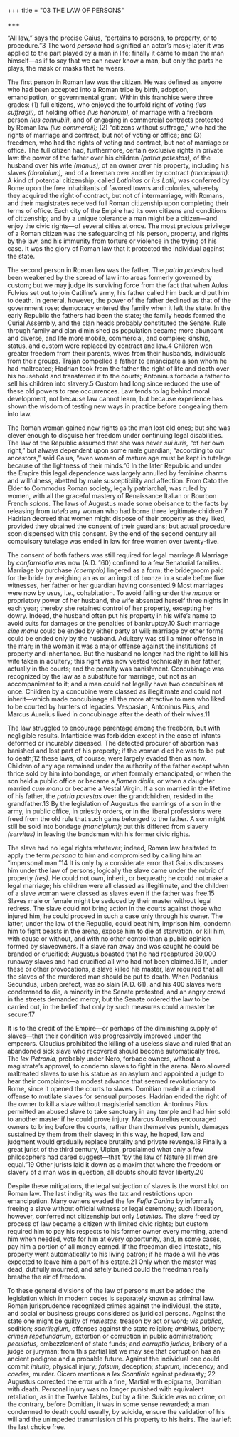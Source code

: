 +++
title = "03 THE LAW OF PERSONS"

+++

“All law,” says the precise Gaius, “pertains to persons, to property, or to procedure.”3 The word *persona* had signified an actor’s mask; later it was applied to the part played by a man in life; finally it came to mean the man himself—as if to say that we can never know a man, but only the parts he plays, the mask or masks that he wears.

The first person in Roman law was the citizen. He was defined as anyone who had been accepted into a Roman tribe by birth, adoption, emancipation, or governmental grant. Within this franchise were three grades: \(1\) full citizens, who enjoyed the fourfold right of voting *\(ius suffragii\),* of holding office *\(ius honorum\),* of marriage with a freeborn person *\(ius connubii\),* and of engaging in commercial contracts protected by Roman law *\(ius commercii\);* \(2\) “citizens without suffrage,” who had the rights of marriage and contract, but not of voting or office; and \(3\) freedmen, who had the rights of voting and contract, but not of marriage or office. The full citizen had, furthermore, certain exclusive rights in private law: the power of the father over his children *\(patria potestas\),* of the husband over his wife *\(manus\),* of an owner over his property, including his slaves *\(dominium\),* and of a freeman over another by contract *\(mancipium\).* A kind of potential citizenship, called *Latinitas* or *ius Latii,* was conferred by Rome upon the free inhabitants of favored towns and colonies, whereby they acquired the right of contract, but not of intermarriage, with Romans, and their magistrates received full Roman citizenship upon completing their terms of office. Each city of the Empire had its own citizens and conditions of citizenship; and by a unique tolerance a man might be a citizen—and enjoy the civic rights—of several cities at once. The most precious privilege of a Roman citizen was the safeguarding of his person, property, and rights by the law, and his immunity from torture or violence in the trying of his case. It was the glory of Roman law that it protected the individual against the state.

The second person in Roman law was the father. The *patria potestas* had been weakened by the spread of law into areas formerly governed by custom; but we may judge its surviving force from the fact that when Aulus Fulvius set out to join Catiline’s army, his father called him back and put him to death. In general, however, the power of the father declined as that of the government rose; democracy entered the family when it left the state. In the early Republic the fathers had been the state; the family heads formed the Curial Assembly, and the clan heads probably constituted the Senate. Rule through family and clan diminished as population became more abundant and diverse, and life more mobile, commercial, and complex; kinship, status, and custom were replaced by contract and law.4 Children won greater freedom from their parents, wives from their husbands, individuals from their groups. Trajan compelled a father to emancipate a son whom he had maltreated; Hadrian took from the father the right of life and death over his household and transferred it to the courts; Antoninus forbade a father to sell his children into slavery.5 Custom had long since reduced the use of these old powers to rare occurrences. Law tends to lag behind moral development, not because law cannot learn, but because experience has shown the wisdom of testing new ways in practice before congealing them into law.

The Roman woman gained new rights as the man lost old ones; but she was clever enough to disguise her freedom under continuing legal disabilities. The law of the Republic assumed that she was never *sui iuris,* “of her own right,” but always dependent upon some male guardian; “according to our ancestors,” said Gaius, “even women of mature age must be kept in tutelage because of the lightness of their minds.”6 In the later Republic and under the Empire this legal dependence was largely annulled by feminine charms and willfulness, abetted by male susceptibility and affection. From Cato the Elder to Commodus Roman society, legally patriarchal, was ruled by women, with all the graceful mastery of Renaissance Italian or Bourbon French *salons.* The laws of Augustus made some obeisance to the facts by releasing from *tutela* any woman who had borne three legitimate children.7 Hadrian decreed that women might dispose of their property as they liked, provided they obtained the consent of their guardians; but actual procedure soon dispensed with this consent. By the end of the second century all compulsory tutelage was ended in law for free women over twenty-five.

The consent of both fathers was still required for legal marriage.8 Marriage by *confarreatio* was now \(A.D. 160\) confined to a few Senatorial families. Marriage by purchase *\(coemptio\)* lingered as a form; the bridegroom paid for the bride by weighing an as or an ingot of bronze in a scale before five witnesses, her father or her guardian having consented.9 Most marriages were now by *usus,* i.e., cohabitation. To avoid falling under the *manus* or proprietory power of her husband, the wife absented herself three nights in each year; thereby she retained control of her property, excepting her dowry. Indeed, the husband often put his property in his wife’s name to avoid suits for damages or the penalties of bankruptcy.10 Such marriage *sine manu* could be ended by either party at will; marriage by other forms could be ended only by the husband. Adultery was still a minor offense in the man; in the woman it was a major offense against the institutions of property and inheritance. But the husband no longer had the right to kill his wife taken in adultery; this right was now vested technically in her father, actually in the courts; and the penalty was banishment. Concubinage was recognized by the law as a substitute for marriage, but not as an accompaniment to it; and a man could not legally have two concubines at once. Children by a concubine were classed as illegitimate and could not inherit—which made concubinage all the more attractive to men who liked to be courted by hunters of legacies. Vespasian, Antoninus Pius, and Marcus Aurelius lived in concubinage after the death of their wives.11

The law struggled to encourage parentage among the freeborn, but with negligible results. Infanticide was forbidden except in the case of infants deformed or incurably diseased. The detected procurer of abortion was banished and lost part of his property; if the woman died he was to be put to death;12 these laws, of course, were largely evaded then as now. Children of any age remained under the authority of the father except when thrice sold by him into bondage, or when formally emancipated, or when the son held a public office or became a *flamen dialis,* or when a daughter married *cum manu* or became a Vestal Virgin. If a son married in the lifetime of his father, the *patria potestas* over the grandchildren, resided in the grandfather.13 By the legislation of Augustus the earnings of a son in the army, in public office, in priestly orders, or in the liberal professions were freed from the old rule that such gains belonged to the father. A son might still be sold into bondage *\(mancipium\)*; but this differed from slavery *\(servitus\)* in leaving the bondsman with his former civic rights.

The slave had no legal rights whatever; indeed, Roman law hesitated to apply the term *persona* to him and compromised by calling him an “impersonal man.”14 It is only by a considerate error that Gaius discusses him under the law of persons; logically the slave came under the rubric of property *\(res\)*. He could not own, inherit, or bequeath; he could not make a legal marriage; his children were all classed as illegitimate, and the children of a slave woman were classed as slaves even if the father was free.15 Slaves male or female might be seduced by their master without legal redress. The slave could not bring action in the courts against those who injured him; he could proceed in such a case only through his owner. The latter, under the law of the Republic, could beat him, imprison him, condemn him to fight beasts in the arena, expose him to die of starvation, or kill him, with cause or without, and with no other control than a public opinion formed by slaveowners. If a slave ran away and was caught he could be branded or crucified; Augustus boasted that he had recaptured 30,000 runaway slaves and had crucified all who had not been claimed.16 If, under these or other provocations, a slave killed his master, law required that all the slaves of the murdered man should be put to death. When Pedanius Secundus, urban prefect, was so slain \(A.D. 61\), and his 400 slaves were condemned to die, a minority in the Senate protested, and an angry crowd in the streets demanded mercy; but the Senate ordered the law to be carried out, in the belief that only by such measures could a master be secure.17

It is to the credit of the Empire—or perhaps of the diminishing supply of slaves—that their condition was progressively improved under the emperors. Claudius prohibited the killing of a useless slave and ruled that an abandoned sick slave who recovered should become automatically free. The *lex Petronia,* probably under Nero, forbade owners, without a magistrate’s approval, to condemn slaves to fight in the arena. Nero allowed maltreated slaves to use his statue as an asylum and appointed a judge to hear their complaints—a modest advance that seemed revolutionary to Rome, since it opened the courts to slaves. Domitian made it a criminal offense to mutilate slaves for sensual purposes. Hadrian ended the right of the owner to kill a slave without magisterial sanction. Antoninus Pius permitted an abused slave to take sanctuary in any temple and had him sold to another master if he could prove injury. Marcus Aurelius encouraged owners to bring before the courts, rather than themselves punish, damages sustained by them from their slaves; in this way, he hoped, law and judgment would gradually replace brutality and private revenge.18 Finally a great jurist of the third century, Ulpian, proclaimed what only a few philosophers had dared suggest—that “by the law of Nature all men are equal.”19 Other jurists laid it down as a maxim that where the freedom or slavery of a man was in question, all doubts should favor liberty.20

Despite these mitigations, the legal subjection of slaves is the worst blot on Roman law. The last indignity was the tax and restrictions upon emancipation. Many owners evaded the *lex Fufia Canina* by informally freeing a slave without official witness or legal ceremony; such liberation, however, conferred not citizenship but only *Latinitas.* The slave freed by process of law became a citizen with limited civic rights; but custom required him to pay his respects to his former owner every morning, attend him when needed, vote for him at every opportunity, and, in some cases, pay him a portion of all money earned. If the freedman died intestate, his property went automatically to his living patron; if he made a will he was expected to leave him a part of his estate.21 Only when the master was dead, dutifully mourned, and safely buried could the freedman really breathe the air of freedom.

To these general divisions of the law of persons must be added the legislation which in modern codes is separately known as criminal law. Roman jurisprudence recognized crimes against the individual, the state, and social or business groups considered as juridical persons. Against the state one might be guilty of *maiestas,* treason by act or word; *vis publica,* sedition; *sacrilegium,* offenses against the state religion; *ambitus,* bribery; *crimen repetundarum,* extortion or corruption in public administration; *peculatus,* embezzlement of state funds; and *corruptio judicis,* bribery of a judge or juryman; from this partial list we may see that corruption has an ancient pedigree and a probable future. Against the individual one could commit *iniuria,* physical injury; *falsum,* deception; *stuprum,* indecency; and *caedes,* murder. Cicero mentions a *lex Scantinia* against pederasty; 22 Augustus corrected the error with a fine, Martial with epigrams, Domitian with death. Personal injury was no longer punished with equivalent retaliation, as in the Twelve Tables, but by a fine. Suicide was no crime; on the contrary, before Domitian, it was in some sense rewarded; a man condemned to death could usually, by suicide, ensure the validation of his will and the unimpeded transmission of his property to his heirs. The law left the last choice free.


